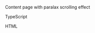 Content page with paralax scrolling effect

TypeScript
<snippet id='content-paralax-page-code'/>

HTML
<snippet id='content-paralax-page-html'/>



